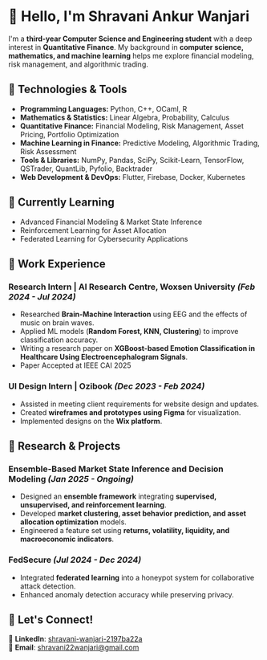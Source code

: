 # 👋 Hello, I'm Shravani Ankur Wanjari  

I'm a **third-year Computer Science and Engineering student** with a deep interest in **Quantitative Finance**. My background in **computer science, mathematics, and machine learning** helps me explore financial modeling, risk management, and algorithmic trading.

## 🔧 Technologies & Tools  

- **Programming Languages:** Python, C++, OCaml, R  
- **Mathematics & Statistics:** Linear Algebra, Probability, Calculus  
- **Quantitative Finance:** Financial Modeling, Risk Management, Asset Pricing, Portfolio Optimization  
- **Machine Learning in Finance:** Predictive Modeling, Algorithmic Trading, Risk Assessment  
- **Tools & Libraries:** NumPy, Pandas, SciPy, Scikit-Learn, TensorFlow, QSTrader, QuantLib, Pyfolio, Backtrader  
- **Web Development & DevOps:** Flutter, Firebase, Docker, Kubernetes  

## 🌱 Currently Learning  

- Advanced Financial Modeling & Market State Inference  
- Reinforcement Learning for Asset Allocation  
- Federated Learning for Cybersecurity Applications  

## 💼 Work Experience  

### **Research Intern | AI Research Centre, Woxsen University** *(Feb 2024 - Jul 2024)*  
- Researched **Brain-Machine Interaction** using EEG and the effects of music on brain waves.  
- Applied ML models (**Random Forest, KNN, Clustering**) to improve classification accuracy.  
- Writing a research paper on **XGBoost-based Emotion Classification in
Healthcare Using Electroencephalogram Signals**.
- Paper Accepted at IEEE CAI 2025 

### **UI Design Intern | Ozibook** *(Dec 2023 - Feb 2024)*  
- Assisted in meeting client requirements for website design and updates.  
- Created **wireframes and prototypes using Figma** for visualization.  
- Implemented designs on the **Wix platform**.  

## 🔬 Research & Projects  

### **Ensemble-Based Market State Inference and Decision Modeling** *(Jan 2025 - Ongoing)*  
- Designed an **ensemble framework** integrating **supervised, unsupervised, and reinforcement learning**.  
- Developed **market clustering, asset behavior prediction, and asset allocation optimization** models.  
- Engineered a feature set using **returns, volatility, liquidity, and macroeconomic indicators**.  

### **FedSecure** *(Jul 2024 - Dec 2024)*  
- Integrated **federated learning** into a honeypot system for collaborative attack detection.  
- Enhanced anomaly detection accuracy while preserving privacy.  

## 🤝 Let's Connect!  
📌 **LinkedIn**: [shravani-wanjari-2197ba22a](https://www.linkedin.com/in/shravani-wanjari-2197ba22a)  
📧 **Email**: [shravani22wanjari@gmail.com](mailto:shravani22wanjari@gmail.com)  
